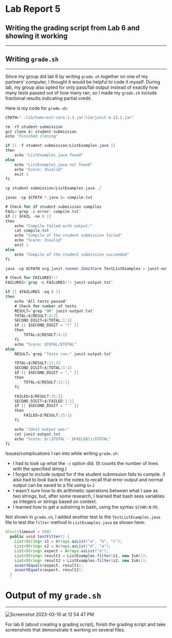 # Lab Report 5 

## Writing the grading script from Lab 6 and showing it working

---

## Writing ```grade.sh```

---

Since my group did lab 6 by writing ```grade.sh``` together on one of my partners' computer, I thought it would be helpful to code it myself. During lab, my group also opted for only pass/fail output instead of exactly how many tests passed out of how many ran, so I made my ```grade.sh``` include fractional results indicating partial credit.

Here is my code for ```grade.sh```:

```java
CPATH=".:lib/hamcrest-core-1.3.jar:lib/junit-4.13.2.jar"

rm -rf student-submission
git clone $1 student-submission
echo "Finished cloning"

if [[ -f student-submission/ListExamples.java ]]
then
    echo "ListExamples.java found"
else
    echo "ListExamples.java not found"
    echo "Score: Invalid"
    exit 1
fi

cp student-submission/ListExamples.java ./

javac -cp $CPATH *.java &> compile.txt

# Check for if student-submission compiles
FAIL=`grep -c error: compile.txt`
if [[ $FAIL -ne 0 ]] 
then
    echo "Compile failed with output:"
    cat compile.txt
    echo "Compile of the student submission failed"
    echo "Score: Invalid"
    exit 1
else
    echo "Compile of the student submission succeeded"
fi

java -cp $CPATH org.junit.runner.JUnitCore TestListExamples > junit-output.txt

# Check for FAILURES!!!
FAILURES=`grep -c FAILURES!!! junit-output.txt`

if [[ $FAILURES -eq 0 ]]
then 
    echo 'All tests passed'
    # Check for number of tests 
    RESULT=`grep "OK" junit-output.txt`
    TOTAL=${RESULT:4:2}
    SECOND_DIGIT=${TOTAL:1:1}
    if [[ $SECOND_DIGIT = ")" ]]
    then
        TOTAL=${RESULT:4:1}
    fi
    echo "Score: $TOTAL/$TOTAL"
else
    RESULT=`grep "Tests run:" junit-output.txt`

    TOTAL=${RESULT:11:2}
    SECOND_DIGIT=${TOTAL:1:1}
    if [[ $SECOND_DIGIT = "," ]]
    then
        TOTAL=${RESULT:11:1}
    fi

    FAILED=${RESULT:25:2}
    SECOND_DIGIT=${FAILED:1:1}
    if [[ $SECOND_DIGIT = " " ]]
    then 
        FAILED=${RESULT:25:1}
    fi

    echo "JUnit output was:"
    cat junit-output.txt
    echo "Score: $(($TOTAL - $FAILED))/$TOTAL"
fi
```

Issues/complications I ran into while writing ```grade.sh```:
- I had to look up what the ```-c``` option did. (It counts the number of lines with the specified string.)
- I forgot to include output for if the student submission fails to compile. (I also had to look back in the notes to recall that error output and normal output can be saved to a file using ```&>```.)
- I wasn't sure how to do arithmetic operations between what I saw as two strings, but, after some research, I learned that bash sees variables as integers or strings based on context. 
- I learned how to get a substring in bash, using the syntax ```${VAR:N:M}```. 

Not shown in ```grade.sh```, I added another test to the ```TestListExamples.java``` file to test the ```filter``` method in ```ListExamples.java``` as shown here:

```java
@Test(timeout = 500)
  public void testFilter() {
    List<String> s1 = Arrays.asList("a", "b", "c");
    List<String> s2 = Arrays.asList("d", "a");
    List<String> expect = Arrays.asList("a");
    List<String> result1 = ListExamples.filter(s1, new IsA());
    List<String> result2 = ListExamples.filter(s2, new IsA());
    assertEquals(expect, result1);
    assertEquals(expect, result2);
  }
```

# Output of my ```grade.sh```

---

![Screenshot 2023-03-10 at 12 54 47 PM](https://user-images.githubusercontent.com/122576781/224426370-eb3f54cd-f8c0-420c-856c-3c96554f6276.png)



For lab 6 (about creating a grading script), finish the grading script and take screenshots that demonstrate it working on several files.
